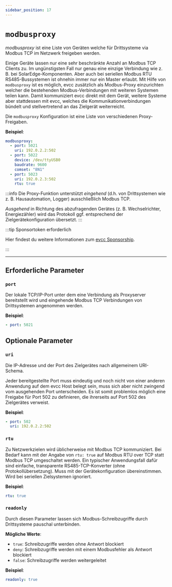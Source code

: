 ```yaml
---
sidebar_position: 17
---
```


# `modbusproxy`

_modbusproxy_ ist eine Liste von Geräten welche für Drittsysteme via Modbus TCP im Netzwerk freigeben werden.

Einige Geräte lassen nur eine sehr beschränkte Anzahl an Modbus TCP Clients zu. Im ungünstigsten Fall nur genau eine einzige Verbindung wie z. B. bei SolarEdge-Komponenten. Aber auch bei seriellen Modbus RTU RS485-Bussystemen ist ohnehin immer nur ein Master erlaubt.
Mit Hilfe von `modbusproxy` ist es möglich, evcc zusätzlich als Modbus-Proxy einzurichten welcher die bestehenden Modbus-Verbindungen mit weiteren Systemen teilen kann.
Damit kommuniziert evcc direkt mit dem Gerät, weitere Systeme aber stattdessen mit evcc, welches die Kommunikationverbindungen bündelt und stellvertretend an das Zielgerät weiterreicht.

Die `modbusproxy` Konfiguration ist eine Liste von verschiedenen Proxy-Freigaben.

**Beispiel**:

```yaml
modbusproxy:
  - port: 5021
    uri: 192.0.2.2:502
  - port: 5022
    device: /dev/ttyUSB0
    baudrate: 9600
    comset: "8N1"
  - port: 5023
    uri: 192.0.2.3:502
    rtu: true
```

:::info
Die Proxy-Funktion unterstützt _eingehend_ (d.h. von Drittsystemen wie z. B. Hausautomation, Logger) ausschließlich Modbus TCP.

_Ausgehend_ in Richtung des abzufragenden Gerätes (z. B. Wechselrichter, Energiezähler) wird das Protokoll ggf. entsprechend der Zielgerätekonfiguration übersetzt.
:::

:::tip Sponsortoken erforderlich

Hier findest du weitere Informationen zum [evcc Sponsorship](/docs/sponsorship).

:::

---

## Erforderliche Parameter

### `port`

Der lokale TCP/IP-Port unter dem eine Verbindung als Proxyserver bereitstellt wird und eingehende Modbus TCP Verbindungen von Drittsystemen angenommen werden.

**Beispiel**:

```yaml
- port: 5021
```

## Optionale Parameter

### `uri`

Die IP-Adresse und der Port des Zielgerätes nach allgemeinem URI-Schema.

Jeder bereitgestellte Port muss eindeutig und noch nicht von einer anderen Anwendung auf dem evcc Host belegt sein, muss sich aber nicht zwingend vom ausgehenden Port unterscheiden. Es ist somit problemlos möglich eine Freigabe für Port 502 zu definieren, die ihrerseits auf Port 502 des Zielgerätes verweist.

**Beispiel**:

```yaml
- port: 502
  uri: 192.0.2.2:502
```

### `rtu`

Zu Netzwerkzielen wird üblicherweise mit Modbus TCP kommuniziert.
Bei Bedarf kann mit der Angabe von `rtu: true` auf Modbus RTU over TCP statt Modbus TCP umgeschaltet werden.
Ein typischer Anwendungsfall dafür sind einfache, transparente RS485-TCP-Konverter (ohne Protokollübersetzung).
Muss mit der Gerätekonfiguration übereinstimmen. Wird bei seriellen Zielsystemen ignoriert.

**Beispiel**:

```yaml
rtu: true
```

### `readonly`

Durch diesen Parameter lassen sich Modbus-Schreibzugriffe durch Drittsysteme pauschal unterbinden.

**Mögliche Werte**:

- `true`: Schreibzugriffe werden ohne Antwort blockiert
- `deny`: Schreibzugriffe werden mit einem Modbusfehler als Antwort blockiert
- `false`: Schreibzugriffe werden weitergeleitet

**Beispiel**:

```yaml
readonly: true
```
